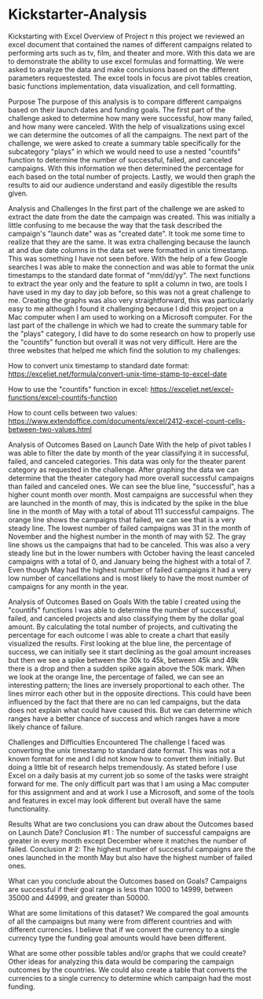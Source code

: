# Kickstarter-Analysis

Kickstarting with Excel
Overview of Project
n this project we reviewed an excel document that contained the names of different campaigns related to performing arts such as tv, film, and theater and more. With this data we are to demonstrate the ability to use excel formulas and formatting. We were asked to analyze the data and make conclusions based on the different parameters requestested. The excel tools in focus are pivot tables creation, basic functions implementation, data visualization, and cell formatting.

Purpose
The purpose of this analysis is to compare different campaigns based on their launch dates and funding goals. The first part of the challenge asked to determine how many were successful, how many failed, and how many were canceled. With the help of visualizations using excel we can determine the outcomes of all the campaigns. The next part of the challenge, we were asked to create a summary table specifically for the subcategory "plays" in which we would need to use a nested "countifs" function to determine the number of successful, failed, and canceled campaigns. With this information we then determined the percentage for each based on the total number of projects. Lastly, we would then graph the results to aid our audience understand and easily digestible the results given.

Analysis and Challenges
In the first part of the challenge we are asked to extract the date from the date the campaign was created. This was initially a little confusing to me because the way that the task described the campaign's "launch date" was as "created date". It took me some time to realize that they are the same. It was extra challenging because the launch at and due date columns in the data set were formatted in unix timestamp. This was something I have not seen before. With the help of a few Google searches I was able to make the connection and was able to format the unix timestamps to the standard date format of "mm/dd/yy". The next functions to extract the year only and the feature to split a column in two, are tools I have used in my day to day job before, so this was not a great challenge to me. Creating the graphs was also very straightforward, this was particularly easy to me although I found it challenging because I did this project on a Mac computer when I am used to working on a Microsoft computer. For the last part of the challenge in which we had to create the summary table for the "plays" category, I did have to do some research on how to properly use the "countifs" function but overall it was not very difficult. Here are the three websites that helped me which find the solution to my challenges:

How to convert unix timestamp to standard date format: https://exceljet.net/formula/convert-unix-time-stamp-to-excel-date

How to use the "countifs" function in excel: https://exceljet.net/excel-functions/excel-countifs-function

How to count cells between two values: https://www.extendoffice.com/documents/excel/2412-excel-count-cells-between-two-values.html

Analysis of Outcomes Based on Launch Date
With the help of pivot tables I was able to filter the date by month of the year classifying it in successful, failed, and canceled categories. This data was only for the theater parent category as requested in the challenge. After graphing the data we can determine that the theater category had more overall successful campaigns than failed and canceled ones. We can see the blue line, "successful", has a higher count month over month. Most campaigns are successful when they are launched in the month of may, this is indicated by the spike in the blue line in the month of May with a total of about 111 successful campaigns. The orange line shows the campaigns that failed, we can see that is a very steady line. The lowest number of failed campaigns was 31 in the month of November and the highest number in the month of may with 52. The gray line shows us the campaigns that had to be canceled. This was also a very steady line but in the lower numbers with October having the least canceled campaigns with a total of 0, and January being the highest with a total of 7. Even though May had the highest number of failed campaigns it had a very low number of cancellations and is most likely to have the most number of campaigns for any month in the year.

Analysis of Outcomes Based on Goals
With the table I created using the "countifs" functions I was able to determine the number of successful, failed, and canceled projects and also classifying them by the dollar goal amount. By calculating the total number of projects, and cultivating the percentage for each outcome I was able to create a chart that easily visualized the results. First looking at the blue line, the percentage of success, we can initially see it start declining as the goal amount increases but then we see a spike between the 30k to 45k, between 45k and 49k there is a drop and then a sudden spike again above the 50k mark. When we look at the orange line, the percentage of failed, we can see an interesting pattern; the lines are inversely proportional to each other. The lines mirror each other but in the opposite directions. This could have been influenced by the fact that there are no can led campaigns, but the data does not explain what could have caused this. But we can determine which ranges have a better chance of success and which ranges have a more likely chance of failure.

Challenges and Difficulties Encountered
The challenge I faced was converting the unix timestamp to standard date format. This was not a known format for me and I did not know how to convert them initially. But doing a little bit of research helps tremendously. As stated before I use Excel on a daily basis at my current job so some of the tasks were straight forward for me. The only difficult part was that I am using a Mac computer for this assignment and and at work I use a Microsoft, and some of the tools and features in excel may look different but overall have the same functionality.

Results
What are two conclusions you can draw about the Outcomes based on Launch Date? Conclusion #1 : The number of successful campaigns are greater in every month except December where it matches the number of failed.
Conclusion # 2: The highest number of successful campaigns are the ones launched in the month May but also have the highest number of failed ones.

What can you conclude about the Outcomes based on Goals? Campaigns are successful if their goal range is less than 1000 to 14999, between 35000 and 44999, and greater than 50000.

What are some limitations of this dataset? We compared the goal amounts of all the campaigns but many were from different countries and with different currencies. I believe that if we convert the currency to a single currency type the funding goal amounts would have been different.

What are some other possible tables and/or graphs that we could create? Other ideas for analyzing this data would be comparing the campaign outcomes by the countries. We could also create a table that converts the currencies to a single currency to determine which campaign had the most funding.
